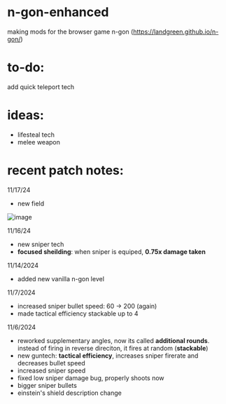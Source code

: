 # n-gon-enhanced
making mods for the browser game n-gon (https://landgreen.github.io/n-gon/)

# to-do:
add quick teleport tech

# ideas:
- lifesteal tech
- melee weapon

# recent patch notes:
11/17/24
- new field

![image](https://github.com/user-attachments/assets/5d31dc7c-2667-48ab-8bd2-4c9e657774fe)

11/16/24
- new sniper tech
- ****focused sheilding****: when sniper is equiped, ****0.75x damage taken****

11/14/2024
- added new vanilla n-gon level

11/7/2024
- increased sniper bullet speed: 60 -> 200 (again)
- made tactical efficiency stackable up to 4

11/6/2024
- reworked supplementary angles, now its called ****additional rounds****. instead of firing in reverse direciton, it fires at random (****stackable****)
- new guntech: ****tactical efficiency****, increases sniper firerate and decreases bullet speed
- increased sniper speed
- fixed low sniper damage bug, properly shoots now
- bigger sniper bullets
- einstein's shield description change
